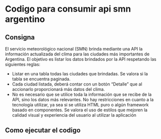 # Codigo para consumir api smn argentino
## Consigna
El servicio meteorológico nacional (SMN) brinda mediante una API la información
actualizada del clima para las ciudades más importantes de Argentina.
El objetivo es listar los datos brindados por la API respetando las siguientes reglas:
* Listar en una tabla todas las ciudades que brindadas. Se valora si la tabla se
encuentra paginada.
* Cada ciudad listada, deberá contar con un botón “Detalle” que al accionarlo
proporcionará más datos del clima.
* No es necesario que se utilice toda la información que se recibe de la API, sino
los datos más relevantes.
No hay restricciones en cuanto a la tecnología utilizar, ya sea si se utiliza HTML
puro o algún framework basado en componentes.
Se valora el uso de estilos que mejoren la calidad visual y experiencia del usuario al
utilizar la aplicación
## Como ejecutar el codigo
